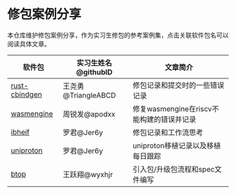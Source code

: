 # 修包案例分享

本仓库维护修包案例分享，作为实习生修包的参考案例集，点击关联软件包名可以阅读具体文章。

<!-- > **请注意！**
>  - 请上传分享的同学按照「时间-软件包名-姓名.md」的格式命名文件
>  - 请将软件包按照字母顺序进行排序，排序时不需要考虑字母的大小写
>  - 文章简介是用 15 个字以内的一个短句介绍文章关键内容
>  - 请在软件包的地方附上文件路径超链接 -->

| 软件包 | 实习生姓名@githubID |文章简介|
|-------|-----------------|-------|
| [rust-cbindgen](./2023.12.28-rust-cbindgen-王尧勇.md) | 王尧勇@TriangleABCD | 修包记录和提交时的一些错误记录 |
| [wasmengine](./2023.12.29-WasmEngine-周锐发.md) | 周锐发@apodxx | 修复wasmengine在riscv不能构建的错误并记录 |
|[ibheif](2023.1.4-ibheif-罗君.md)|罗君@Jer6y|修包记录和工作流思考|
|[uniproton](2024.1.31-uniproton-罗君.md)|罗君@Jer6y|uniproton移植记录以及移植每日跟踪|
|[btop](./2024.1.30-btop-王跃翔.md)|王跃翔@wyxhjr|引入包/升级包流程和spec文件编写|

